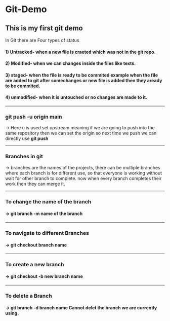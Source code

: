 # Git-Demo

<h2>This is my first git demo</h2>

In Git there are Four types of status

<h4>1) Untracked- when a new file is craeted which was not in the git repo.</h4>
<h4>2) Modified- when we can changes inside the files like texts.</h4>
<h4>3) staged- when the file is ready to be commited example when the file are added to git after somechanges or new file is added then they aready to be commited.</h4>
<h4>4) unmodified- when it is untouched or no changes are made to it.</h4>
<hr>
<h3> git push -u origin main </h3>
 -> Here u is used set upstream meaning if we are going to push into the same repository then we can set the origin so next time we push we can directly use <b>git push</b>
<hr>
<h3> Branches in git </h3>
 -> branches are the names of the projects, there can be multiple branches where each branch is for different use, so that everyone is working without wait for other branch to complete.
 now when every branch completes their work then they can merge it.
<hr>
<h3> To change the name of the branch  </h3>
 <h4>-> git branch -m name of the branch</h4>
<hr>
<h3> To navigate to different Branches  </h3>
<h4>-> git checkout branch name </h4>
<hr>
<h3> To create a new branch </h3>
<h4>-> git checkout -b new branch name </h4>
<hr>
 <h3>To delete a Branch </h3>
 <h4>-> git branch -d branch name <b>Cannot delet the branch we are currently using.</b></h4>
